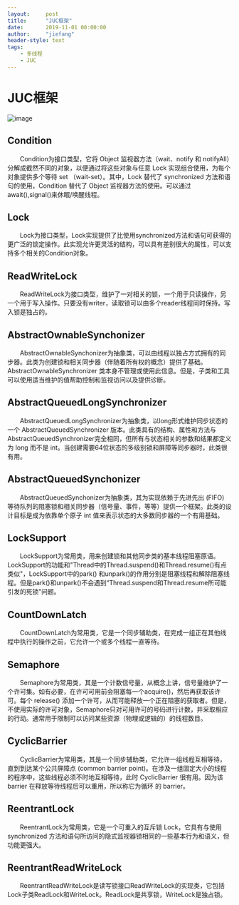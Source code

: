 ```yaml
---
layout:     post
title:      "JUC框架"
date:       2019-11-01 00:00:00
author:     "jiefang"
header-style: text
tags:
    - 多线程
    - JUC
---
```

# JUC框架
![image](https://s2.ax1x.com/2019/11/01/KbYtZq.png)

## Condition
　　Condition为接口类型，它将 Object 监视器方法（wait、notify 和 notifyAll）分解成截然不同的对象，以便通过将这些对象与任意 Lock 实现组合使用，为每个对象提供多个等待 set （wait-set）。其中，Lock 替代了 synchronized 方法和语句的使用，Condition 替代了 Object 监视器方法的使用。可以通过await(),signal()来休眠/唤醒线程。
## Lock
　　Lock为接口类型，Lock实现提供了比使用synchronized方法和语句可获得的更广泛的锁定操作。此实现允许更灵活的结构，可以具有差别很大的属性，可以支持多个相关的Condition对象。
## ReadWriteLock
　　ReadWriteLock为接口类型，维护了一对相关的锁，一个用于只读操作，另一个用于写入操作。只要没有writer，读取锁可以由多个reader线程同时保持。写入锁是独占的。
## AbstractOwnableSynchonizer
　　AbstractOwnableSynchonizer为抽象类，可以由线程以独占方式拥有的同步器。此类为创建锁和相关同步器（伴随着所有权的概念）提供了基础。AbstractOwnableSynchronizer 类本身不管理或使用此信息。但是，子类和工具可以使用适当维护的值帮助控制和监视访问以及提供诊断。
## AbstractQueuedLongSynchronizer
　　AbstractQueuedLongSynchronizer为抽象类，以long形式维护同步状态的一个 AbstractQueuedSynchronizer 版本。此类具有的结构、属性和方法与 AbstractQueuedSynchronizer完全相同，但所有与状态相关的参数和结果都定义为 long 而不是 int。当创建需要64位状态的多级别锁和屏障等同步器时，此类很有用。
## AbstractQueuedSynchonizer
　　AbstractQueuedSynchonizer为抽象类，其为实现依赖于先进先出 (FIFO) 等待队列的阻塞锁和相关同步器（信号量、事件，等等）提供一个框架。此类的设计目标是成为依靠单个原子 int 值来表示状态的大多数同步器的一个有用基础。 
## LockSupport
　　LockSupport为常用类，用来创建锁和其他同步类的基本线程阻塞原语。LockSupport的功能和"Thread中的Thread.suspend()和Thread.resume()有点类似"，LockSupport中的park() 和unpark()的作用分别是阻塞线程和解除阻塞线程。但是park()和unpark()不会遇到“Thread.suspend和Thread.resume所可能引发的死锁”问题。
## CountDownLatch
　　CountDownLatch为常用类，它是一个同步辅助类，在完成一组正在其他线程中执行的操作之前，它允许一个或多个线程一直等待。
## Semaphore
　　Semaphore为常用类，其是一个计数信号量，从概念上讲，信号量维护了一个许可集。如有必要，在许可可用前会阻塞每一个acquire()，然后再获取该许可。每个 release() 添加一个许可，从而可能释放一个正在阻塞的获取者。但是，不使用实际的许可对象，Semaphore只对可用许可的号码进行计数，并采取相应的行动。通常用于限制可以访问某些资源（物理或逻辑的）的线程数目。
## CyclicBarrier
　　CyclicBarrier为常用类，其是一个同步辅助类，它允许一组线程互相等待，直到到达某个公共屏障点 (common barrier point)。在涉及一组固定大小的线程的程序中，这些线程必须不时地互相等待，此时 CyclicBarrier 很有用。因为该 barrier 在释放等待线程后可以重用，所以称它为循环 的 barrier。
## ReentrantLock
　　ReentrantLock为常用类，它是一个可重入的互斥锁 Lock，它具有与使用 synchronized 方法和语句所访问的隐式监视器锁相同的一些基本行为和语义，但功能更强大。
## ReentrantReadWriteLock
　　ReentrantReadWriteLock是读写锁接口ReadWriteLock的实现类，它包括Lock子类ReadLock和WriteLock。ReadLock是共享锁，WriteLock是独占锁。